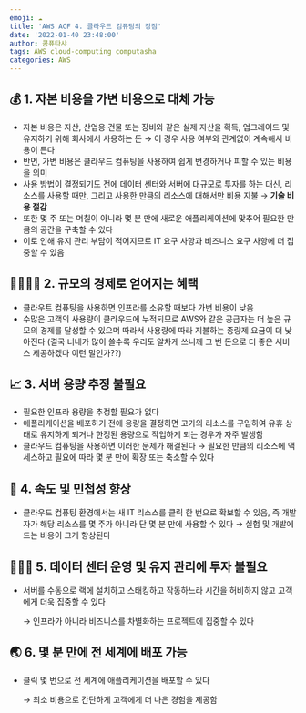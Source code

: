 ```yaml
---
emoji: ☁️
title: 'AWS ACF 4. 클라우드 컴퓨팅의 장점'
date: '2022-01-40 23:48:00'
author: 콤퓨타샤
tags: AWS cloud-computing computasha
categories: AWS
---
```


## 💰 1. 자본 비용을 가변 비용으로 대체 가능
- 자본 비용은 자산, 산업용 건물 또는 장비와 같은 실제 자산을 획득, 업그레이드 및 유지하기 위해 회사에서 사용하는 돈 → 이 경우 사용 여부와 관계없이 계속해서 비용이 든다
- 반면, 가변 비용은 클라우드 컴퓨팅을 사용하여 쉽게 변경하거나 피할 수 있는 비용을 의미
- 사용 방법이 결정되기도 전에 데이터 센터와 서버에 대규모로 투자를 하는 대신, 리소스를 사용할 때만, 그리고 사용한 만큼의 리소스에 대해서만 비용 지불 → **기술 비용 절감**
- 또한 몇 주 또는 며칠이 아니라 몇 분 만에 새로운 애플리케이션에 맞추어 필요한 만큼의 공간을 구축할 수 있다
- 이로 인해 유지 관리 부담이 적어지므로 IT 요구 사항과 비즈니스 요구 사항에 더 집중할 수 있음

## 👨‍👩‍👧‍👧 2. 규모의 경제로 얻어지는 혜택
- 클라우트 컴퓨팅을 사용하면 인프라를 소유할 때보다 가변 비용이 낮음
- 수많은 고객의 사용량이 클라우드에 누적되므로 AWS와 같은 공급자는 더 높은 규모의 경제를 달성할 수 있으며 따라서 사용량에 따라 지불하는 종량제 요금이 더 낮아진다 (결국 너네가 많이 쓸수록 우리도 알차게 쓰니께 그 번 돈으로 더 좋은 서비스 제공하겠다 이런 말인가??)


## 📈 3. 서버 용량 추정 불필요
- 필요한 인프라 용량을 추정할 필요가 없다
- 애플리케이션을 배포하기 전에 용량을 결정하면 고가의 리소스를 구입하여 유휴 상태로 유지하게 되거나 한정된 용량으로 작업하게 되는 경우가 자주 발생함
- 클라우드 컴퓨팅을 사용하면 이러한 문제가 해결된다 → 필요한 만큼의 리소스에 액세스하고 필요에 따라 몇 분 만에 확장 또는 축소할 수 있다

## 🚄 4. 속도 및 민첩성 향상
- 클라우드 컴퓨팅 환경에서는 새 IT 리소스를 클릭 한 번으로 확보할 수 있음, 즉 개발자가 해당 리소스를 몇 주가 아니라 단 몇 분 만에 사용할 수 있다 → 실험 및 개발에 드는 비용이 크게 향상된다

## 👨🏻‍💻 5. 데이터 센터 운영 및 유지 관리에 투자 불필요
- 서버를 수동으로 랙에 설치하고 스태킹하고 작동하느라 시간을 허비하지 않고 고객에게 더욱 집중할 수 있다

    → 인프라가 아니라 비즈니스를 차별화하는 프로젝트에 집중할 수 있다

## 🌏 6. 몇 분 만에 전 세계에 배포 가능
- 클릭 몇 번으로 전 세계에 애플리케이션을 배포할 수 있다
    
    → 최소 비용으로 간단하게 고객에게 더 나은 경험을 제공함

<br><br>

```toc

```
